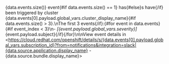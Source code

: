 {data.events.size()} event{#if data.events.size() == 1} has{#else}s have{/if} been triggered by cluster {data.events[0].payload.global_vars.cluster_display_name}{#if data.events.size() > 3}.\nThe first 3 events{/if}:{#for event in data.events}{#if event_index < 3}\n- *[{event.payload.global_vars.severity}]* {event.payload.subject}{/if}{/for}\n\nView event details in <https://cloud.redhat.com/openshift/details/s/{data.events[0].payload.global_vars.subscription_id}?from=notifications&integration=slack|{data.source.application.display_name} - {data.source.bundle.display_name}>